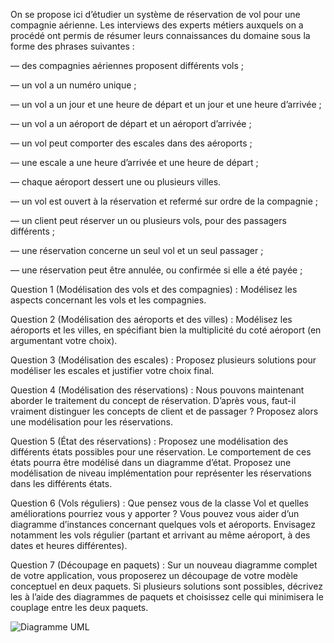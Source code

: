   On se propose ici d’étudier un système de réservation de vol pour une compagnie aérienne.
Les interviews des experts métiers auxquels on a procédé ont permis de résumer leurs connaissances du domaine sous
la forme des phrases suivantes :

— des compagnies aériennes proposent différents vols ;

— un vol a un numéro unique ;

— un vol a un jour et une heure de départ et un jour et une heure d’arrivée ;

— un vol a un aéroport de départ et un aéroport d’arrivée ;

— un vol peut comporter des escales dans des aéroports ;

— une escale a une heure d’arrivée et une heure de départ ;

— chaque aéroport dessert une ou plusieurs villes.

— un vol est ouvert à la réservation et refermé sur ordre de la compagnie ;

— un client peut réserver un ou plusieurs vols, pour des passagers différents ;

— une réservation concerne un seul vol et un seul passager ;

— une réservation peut être annulée, ou confirmée si elle a été payée ;



Question 1 (Modélisation des vols et des compagnies) : Modélisez les aspects concernant les vols et les compagnies.

Question 2 (Modélisation des aéroports et des villes) : Modélisez les aéroports et les villes, en spécifiant bien la multiplicité
du coté aéroport (en argumentant votre choix).

Question 3 (Modélisation des escales) : Proposez plusieurs solutions pour modéliser les escales et justifier votre choix final.

Question 4 (Modélisation des réservations) : Nous pouvons maintenant aborder le traitement du concept de réservation.
D’après vous, faut-il vraiment distinguer les concepts de client et de passager ? Proposez alors une modélisation pour les
réservations.

Question 5 (État des réservations) : Proposez une modélisation des différents états possibles pour une réservation. Le
comportement de ces états pourra être modélisé dans un diagramme d’état. Proposez une modélisation de niveau
implémentation pour représenter les réservations dans les différents états.

Question 6 (Vols réguliers) : Que pensez vous de la classe Vol et quelles améliorations pourriez vous y apporter ? Vous
pouvez vous aider d’un diagramme d’instances concernant quelques vols et aéroports. Envisagez notamment les vols
régulier (partant et arrivant au même aéroport, à des dates et heures différentes).

Question 7 (Découpage en paquets) : Sur un nouveau diagramme complet de votre application, vous proposerez un
découpage de votre modèle conceptuel en deux paquets. Si plusieurs solutions sont possibles, décrivez les à l’aide des
diagrammes de paquets et choisissez celle qui minimisera le couplage entre les deux paquets.

![Diagramme UML](wadie999/Systeme_reservation_vol_java/uml.png)
